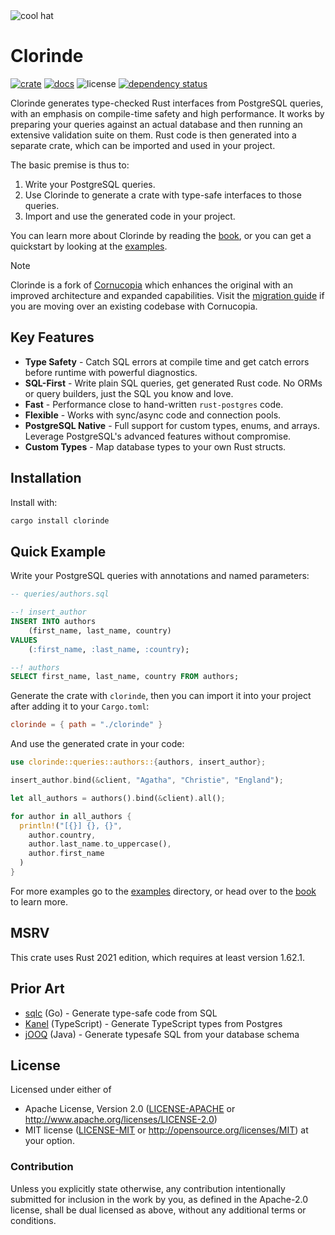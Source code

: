 <img src="https://raw.githubusercontent.com/halcyonnouveau/clorinde/refs/heads/main/docs/assets/clorinde_hat.png" alt="cool hat" style="max-width: 100%;">

# Clorinde

[![crate](https://img.shields.io/crates/v/clorinde.svg)](https://crates.io/crates/clorinde)
[![docs](https://img.shields.io/badge/book-latest-blue?logo=mdbook)](https://halcyonnouveau.github.io/clorinde/)
![license](https://img.shields.io/badge/License-APACHE--2.0%2FMIT-blue)
[![dependency status](https://deps.rs/repo/github/halcyonnouveau/clorinde/status.svg)](https://deps.rs/repo/github/halcyonnouveau/clorinde)

Clorinde generates type-checked Rust interfaces from PostgreSQL queries, with an emphasis on compile-time safety and high performance. It works by preparing your queries against an actual database and then running an extensive validation suite on them. Rust code is then generated into a separate crate, which can be imported and used in your project.

The basic premise is thus to:

1. Write your PostgreSQL queries.
2. Use Clorinde to generate a crate with type-safe interfaces to those queries.
3. Import and use the generated code in your project.

You can learn more about Clorinde by reading the [book](https://halcyonnouveau.github.io/clorinde/), or you can get a quickstart by looking at the [examples](https://halcyonnouveau.github.io/clorinde/examples.html).

> [!NOTE]
> Clorinde is a fork of [Cornucopia](https://github.com/cornucopia-rs/cornucopia) which enhances the original with an improved architecture and expanded capabilities. Visit the [migration guide](https://halcyonnouveau.github.io/clorinde/introduction/migration_from_cornucopia.html) if you are moving over an existing codebase with Cornucopia.

## Key Features

- **Type Safety** - Catch SQL errors at compile time and get catch errors before runtime with powerful diagnostics.
- **SQL-First** - Write plain SQL queries, get generated Rust code. No ORMs or query builders, just the SQL you know and love.
- **Fast** - Performance close to hand-written `rust-postgres` code.
- **Flexible** - Works with sync/async code and connection pools.
- **PostgreSQL Native** - Full support for custom types, enums, and arrays. Leverage PostgreSQL's advanced features without compromise.
- **Custom Types** - Map database types to your own Rust structs.

## Installation

Install with:

```bash
cargo install clorinde
```

## Quick Example
Write your PostgreSQL queries with annotations and named parameters:
```sql
-- queries/authors.sql

--! insert_author
INSERT INTO authors
    (first_name, last_name, country)
VALUES
    (:first_name, :last_name, :country);

--! authors
SELECT first_name, last_name, country FROM authors;
```

Generate the crate with `clorinde`, then you can import it into your project after adding it to your `Cargo.toml`:
```toml
clorinde = { path = "./clorinde" }
```

And use the generated crate in your code:
```rust
use clorinde::queries::authors::{authors, insert_author};

insert_author.bind(&client, "Agatha", "Christie", "England");

let all_authors = authors().bind(&client).all();

for author in all_authors {
  println!("[{}] {}, {}",
    author.country,
    author.last_name.to_uppercase(),
    author.first_name
  )
}
```

For more examples go to the [examples](https://github.com/halcyonnouveau/clorinde/tree/main/examples) directory, or head over to the [book](https://halcyonnouveau.github.io/clorinde/) to learn more.

## MSRV

This crate uses Rust 2021 edition, which requires at least version 1.62.1.

## Prior Art

- [sqlc](https://github.com/sqlc-dev/sqlc) (Go) - Generate type-safe code from SQL
- [Kanel](https://github.com/kristiandupont/kanel) (TypeScript) - Generate TypeScript types from Postgres
- [jOOQ](https://github.com/jOOQ/jOOQ) (Java) - Generate typesafe SQL from your database schema

## License

Licensed under either of
- Apache License, Version 2.0 ([LICENSE-APACHE](LICENSE-APACHE) or http://www.apache.org/licenses/LICENSE-2.0)
- MIT license ([LICENSE-MIT](LICENSE-MIT) or http://opensource.org/licenses/MIT)
at your option.

### Contribution

Unless you explicitly state otherwise, any contribution intentionally submitted for inclusion in the work by you, as defined in the Apache-2.0 license, shall be dual licensed as above, without any additional terms or conditions.
